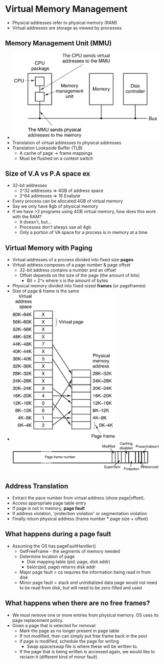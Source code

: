 # Virtual Memory Management

- Physical addresses refer to physical memory (RAM)
- Virtual addresses are storage as viewed by processes
  
## Memory Management Unit (MMU)
- ![alt text](img/4/mmu.png)
- Translation of virtual addresses to physical addresses
- Translation Lookaside Buffer (TLB)
  - A cache of page -> frame mappings
  - Must be flushed on a context switch

## Size of V.A vs P.A space ex
- 32-bit addresses
  - 2^32 addresses => 4GB of address space
  - 2^64 addresses => 16 Exabyte
- Every process can be allocated 4GB of virtual memory
- Say we only have 8gb of physical memory
- If we have >2 programs using 4GB virtual memory, how does this work with the RAM?
  - It doesn't, but...
  - Processes don't always use all 4gb
  - Only a portion of VA space for a process is in memory at a time

## Virtual Memory with Paging
- Virtual addresses of a process divided into fixed size **pages**
- Virtual address composes of a page number & page offset
  - 32-bit address contains a number and an offset
  - Offset depends on the size of the page (the amount of bits)
    - Bit = 2^x where x is the amount of bytes
- Physical memory divided into fixed-sized **frames** (or pageframes)
- Size of page & frame is the same
- ![visual example](img/4/virtualandphysicaladdress.png)
![page table entry](img/4/pagetableentry.png)

## Address Translation
- Extract the pace number from virtual address (show page|offset). 
- Access appropriate page table entry
- If page is not in memory, **page fault**
- If address violation, 'protection violation' or segmentation violation
- Finally return physical address (frame number * page size + offset)

## What happens during a page fault
- Assuming the OS has pageFaultHandler()
  - GetFreeFrame - the segments of memory needed
  - Determine location of page
    - Disk mapping table (pid, page, disk addr)
    - bsloc(pid, page) returns disk addr
  - Major page fault = os requires the information being read in from disk
  - Minor page fault = stack and uninitialized data page would not need to be read from disk, but will need to be zero-filled and used

## What happens when there are no free frames?

- We must remove one or more entries from physical memory. OS uses its page replacement policy.
- Given a page that is selected for removal:
  - Mark the page as no longer present in page table
  - If not modified, then can simply put free frame back in the pool
  - if page is modified, schedule the page for writing
    - Swap space/swap file is where these will be written to.
  - If the page that is being written is accessed again, we would like to reclaim it (different kind of minor fault)